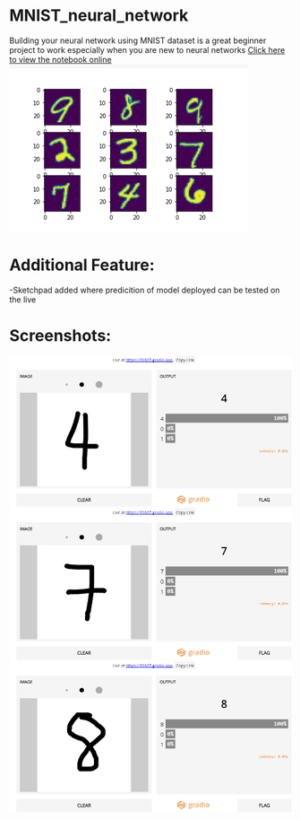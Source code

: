 # MNIST_neural_network
Building your neural network using MNIST dataset is a great beginner project to work especially when you are new to neural networks
[Click here to view the notebook online](https://jovian.ai/unaveenj/mnist-with-sketchpad)
![Alt Text](mnist.png)

# Additional Feature: 
-Sketchpad added where predicition of model deployed can be tested on the live

# Screenshots:
![Alt Text](screenshot.png)
![Alt Text](7.png)
![Alt Text](8.png)

